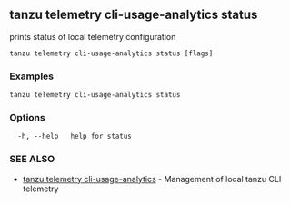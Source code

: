 ## tanzu telemetry cli-usage-analytics status

prints status of local telemetry configuration

```
tanzu telemetry cli-usage-analytics status [flags]
```

### Examples

```
tanzu telemetry cli-usage-analytics status
```

### Options

```
  -h, --help   help for status
```

### SEE ALSO

* [tanzu telemetry cli-usage-analytics](tanzu_telemetry_cli-usage-analytics.md)	 - Management of local tanzu CLI telemetry

